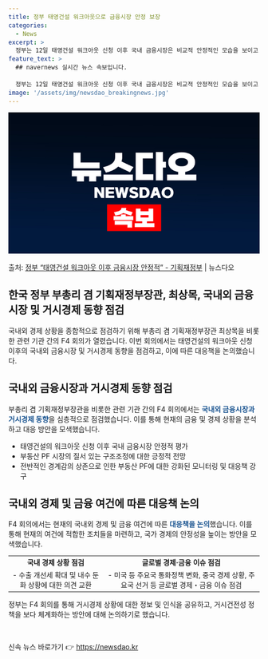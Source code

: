 ```yaml
---
title: 정부 태영건설 워크아웃으로 금융시장 안정 보장
categories:
  - News
excerpt: >
  정부는 12일 태영건설 워크아웃 신청 이후 국내 금융시장은 비교적 안정적인 모습을 보이고 있다고 평가했다. …
feature_text: >
  ## navernews 실시간 뉴스 속보입니다.

  정부는 12일 태영건설 워크아웃 신청 이후 국내 금융시장은 비교적 안정적인 모습을 보이고 있다고 평가했다. …
image: '/assets/img/newsdao_breakingnews.jpg'
---
```


![뉴스다오 속보](/assets/img/newsdao_breakingnews.jpg)

<p>출처: <a href="https://newsdao.kr/2977" rel="dofollow">정부 “태영건설 워크아웃 이후 금융시장 안정적” - 기획재정부</a> | 뉴스다오</p>

<h2 data-ke-size="size26">한국 정부 부총리 겸 기획재정부장관, 최상목, 국내외 금융시장 및 거시경제 동향 점검</h2>
국내외 경제 상황을 종합적으로 점검하기 위해 부총리 겸 기획재정부장관 최상목을 비롯한 관련 기관 간의 F4 회의가 열렸습니다. 이번 회의에서는 태영건설의 워크아웃 신청 이후의 국내외 금융시장 및 거시경제 동향을 점검하고, 이에 따른 대응책을 논의했습니다.

<p data-ke-size="size16"></p>

<h2 data-ke-size="size24">국내외 금융시장과 거시경제 동향 점검</h2>
부총리 겸 기획재정부장관을 비롯한 관련 기관 간의 F4 회의에서는 <b><span style="color: #1a5490;">국내외 금융시장과 거시경제 동향</span></b>을 심층적으로 점검했습니다. 이를 통해 현재의 금융 및 경제 상황을 분석하고 대응 방안을 모색했습니다.

<ul>
  <li>태영건설의 워크아웃 신청 이후 국내 금융시장 안정적 평가</li>
  <li>부동산 PF 시장의 질서 있는 구조조정에 대한 긍정적 전망</li>
  <li>전반적인 경계감의 상존으로 인한 부동산 PF에 대한 강화된 모니터링 및 대응책 강구</li>
</ul>

<p data-ke-size="size16"></p>

<h2 data-ke-size="size24">국내외 경제 및 금융 여건에 따른 대응책 논의</h2>
F4 회의에서는 현재의 국내외 경제 및 금융 여건에 따른 <b><span style="color: #1a5490;">대응책을 논의</span></b>했습니다. 이를 통해 현재의 여건에 적합한 조치들을 마련하고, 국가 경제의 안정성을 높이는 방안을 모색했습니다.

<table>
  <tr>
    <td style="text-align: center; height: 17px;"><b>국내 경제 상황 점검</b></td>
    <td style="text-align: center; height: 17px;"><b>글로벌 경제·금융 이슈 점검</b></td>
  </tr>
  <tr>
    <td style="text-align: center;">- 수출 개선세 확대 및 내수 둔화 상황에 대한 의견 교환</td>
    <td style="text-align: center;">- 미국 등 주요국 통화정책 변화, 중국 경제 상황, 주요국 선거 등 글로벌 경제・금융 이슈 점검</td>
  </tr>
</table>

<p data-ke-size="size16">정부는 F4 회의를 통해 거시경제 상황에 대한 정보 및 인식을 공유하고, 거시건전성 정책을 보다 체계화하는 방안에 대해 논의하기로 했습니다.</p>

<p data-ke-size="size16">&nbsp;</p> 

신속 뉴스 바로가기 👉 <a href="https://newsdao.kr" rel="dofollow">https://newsdao.kr</a>


